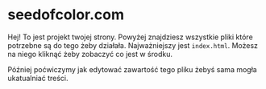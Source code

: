 # seedofcolor.com

Hej! To jest projekt twojej strony. Powyżej znajdziesz wszystkie pliki które potrzebne są do tego żeby działała. Najważniejszy jest `index.html`. Możesz na niego kliknąć żeby zobaczyć co jest w środku.

Później poćwiczymy jak edytować zawartość tego pliku żebyś sama mogła ukatualniać treści.
